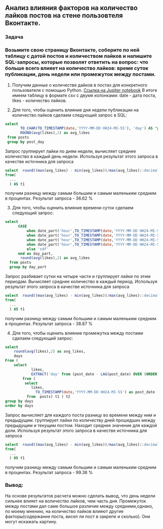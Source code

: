 ## Анализ влияния факторов на количество лайков постов на стене пользовтеля Вконтакте.
### Задача
### Возьмите свою страницу Вконтакте, соберите по ней таблицу с датой постов и количеством лайков и напишите SQL-запросы, которые позволят ответить на вопрос: что больше всего влияет на количество лайков: время суток публикации, день недели или промежуток между постами.

1. Получим данные о количестве дайков в постах для конкретного пользователя с помощью Python.
[Ссылка на Jupiter notebook]([https://www.example.com](https://github.com/Pazunda/likes_anlysis/blob/725614fb02d287a54b1313e0d5ffd4f6847c1405/vk_posts.ipynb))
В итоге имеем таблицу в формате csv с двумя колонками: date - дата поста, likes - количество лайков.

3. Для того, чтобы оценить влияние дня недели публикации на количество лайков сделаем следующий запрос в SQL:
``` sql   
select 
       TO_CHAR(TO_TIMESTAMP(date,'YYYY-MM-DD HH24-MI-SS'), 'day') AS "post_day",
       ROUND(avg(likes),2) as avg_likes
 from posts
 group by post_day
```
Запрос группирует лайки по дням недели, вычисляет среднее количество в каждый день недели. Используя результат этого запроса в качестве источника для запроса 
```sql
select  round((max(avg_likes) - min(avg_likes))/max(avg_likes)::decimal*100,2)
from(
  ...
  ) AS t1
```
получим разницу  между самым большим и самым маленьким средним в процентах. Результат запроса - 36.62 %

3. Для того, чтобы оценить влияние времени суток сделаем следующий запрос:
```sql
select 
      CASE
          when date_part('hour',TO_TIMESTAMP(date,'YYYY-MM-DD HH24-MI-SS')) < 6 Then 'morning'
          when date_part('hour',TO_TIMESTAMP(date,'YYYY-MM-DD HH24-MI-SS')) >= 6 AND date_part('hour',TO_TIMESTAMP(date,'YYYY-MM-DD HH24-MI-SS')) < 12 Then 'day'
          when date_part('hour',TO_TIMESTAMP(date,'YYYY-MM-DD HH24-MI-SS')) >= 12 AND date_part('hour',TO_TIMESTAMP(date,'YYYY-MM-DD HH24-MI-SS')) < 18 Then 'evening'
          when date_part('hour',TO_TIMESTAMP(date,'YYYY-MM-DD HH24-MI-SS')) >= 18 Then 'night'
          else 'sdf'
      end as day_part, 
       round(avg(likes),2) as avg_likes
  from posts
  group by day_part
```
Запрос разбивает сутки на четыре части и группирует лайки по этим периодам. Вычисляет среднее количество в каждый период. Используя результат этого запроса в качестве источника для запроса 
```sql
select  round((max(avg_likes) - min(avg_likes))/max(avg_likes)::decimal*100,2)
from(
  ...
  ) AS t1
```
получим разницу  между самым большим и самым маленьким средним в процентах. Результат запроса - 38.87 %

4. Для того, чтобы оценить влияние промежутка между постами  сделаем следующий запрос:
```sql
select 
	round(avg(likes),2) as avg_likes,
    days
From (
    select 
            likes,
            EXTRACT('day' from (post_date - LAG(post_date) OVER (ORDER BY post_date))) AS days
        from ( 
         select 
            likes,
              TO_TIMESTAMP(date,'YYYY-MM-DD HH24-MI-SS') as post_date
          from  posts) t1 ) t2
group by days
order by days
   ```
Запрос  вычисляет для каждого поста разницу во времени между ним и предыдущим. группирует лайки по количеству дней прошедших между предыдущим и текущим постом. Находит среднее значение для каждой доли. Используя результат этого запроса в качестве источника для запроса 
```sql
select  round((max(avg_likes) - min(avg_likes))/max(avg_likes)::decimal*100,2)
from(
  ...
  ) AS t1
```
получим разницу  между самым большим и самым маленьким средним в процентах. Результат запроса - 99.38 %

### Вывод:
На основе результатов расчета можно сделать вывод, что день недели сильнее влияет на воличество лайков, чем часть дня. Промежуток между постами дал саме большое различие между средними,однако, по моему мнению, на количество лайков влияют другие факторы(содержание поста, висел ли пост в закрепе и сколько). Они могут искажать картину.

   




